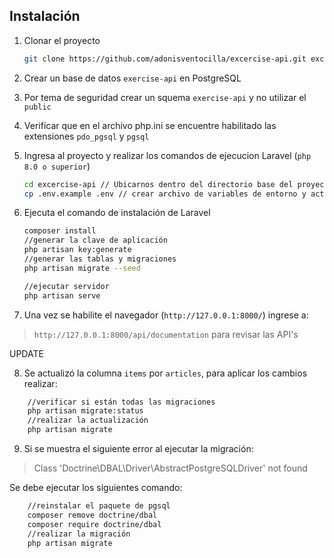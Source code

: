 ## Instalación

1. Clonar el proyecto
   ```sh
   git clone https://github.com/adonisventocilla/excercise-api.git excercise-api
   ```
2. Crear un base de datos `exercise-api` en PostgreSQL
3. Por tema de seguridad crear un squema `exercise-api` y no utilizar el `public`
4. Verificar que en el archivo php.ini se encuentre habilitado las extensiones `pdo_pgsql` y `pgsql`

5. Ingresa al proyecto y realizar los comandos de ejecucion Laravel (`php 8.0 o superior`)
   ```sh
   cd excercise-api // Ubicarnos dentro del directorio base del proyecto
   cp .env.example .env // crear archivo de variables de entorno y actualizar variables de BD
   ```
6. Ejecuta el comando de instalación de Laravel
   ```sh
   composer install
   //generar la clave de aplicación
   php artisan key:generate
   //generar las tablas y migraciones
   php artisan migrate --seed
   
   //ejecutar servidor
   php artisan serve
   ```
7. Una vez se habilite el navegador (`http://127.0.0.1:8000/`) ingrese a:

> `http://127.0.0.1:8000/api/documentation` para revisar las API's

UPDATE

8. Se actualizó la columna `items` por `articles`, para aplicar los cambios realizar:
```sh
    //verificar si están todas las migraciones
    php artisan migrate:status
    //realizar la actualización
    php artisan migrate
```
9. Si se muestra el siguiente error al ejecutar la migración:
> Class 'Doctrine\DBAL\Driver\AbstractPostgreSQLDriver' not found

Se debe ejecutar los siguientes comando:
```sh
    //reinstalar el paquete de pgsql
    composer remove doctrine/dbal
    composer require doctrine/dbal
    //realizar la migración
    php artisan migrate
```
